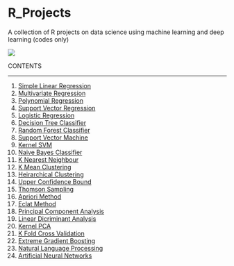 # R_Projects
A collection of R projects on data science using machine learning and deep learning (codes only)

<img src="https://www.r-project.org/Rlogo.png">

<br>

CONTENTS

<hr>

<ol>
  <li><a href="https://github.com/MainakVerse/DSLR/blob/main/simple_linear_regression.R">Simple Linear Regression</a></li>
  <li><a href="https://github.com/MainakVerse/DSLR/blob/main/multiple_linear_regression.R">Multivariate Regression</a></li>
  <li><a href="https://github.com/MainakVerse/DSLR/blob/main/polynomial_regression.R">Polynomial Regression</a></li>
  <li><a href="https://github.com/MainakVerse/DSLR/blob/main/svr.R">Support Vector Regression</a></li>
  <li><a href="https://github.com/MainakVerse/DSLR/blob/main/logistic_regression.R">Logistic Regression</a></li>
  <li><a href="https://github.com/MainakVerse/DSLR/blob/main/decision_tree_classification.R">Decision Tree Classifier</a></li>
  <li><a href="https://github.com/MainakVerse/DSLR/blob/main/random_forest_classification.R">Random Forest Classifier</a></li>
  <li><a href="https://github.com/MainakVerse/DSLR/blob/main/svm.R">Support Vector Machine</a></li>
  <li><a href="https://github.com/MainakVerse/DSLR/blob/main/kernel_svm.R">Kernel SVM</a></li>
  <li><a href="https://github.com/MainakVerse/DSLR/blob/main/naive_bayes.R">Naive Bayes Classifier</a></li>
  <li><a href="https://github.com/MainakVerse/DSLR/blob/main/knn.R">K Nearest Neighbour</a></li>
  <li><a href="https://github.com/MainakVerse/DSLR/blob/main/k_means_clustering.R">K Mean Clustering</a></li>
  <li><a href="https://github.com/MainakVerse/DSLR/blob/main/hierarchical-clustering.R">Heirarchical Clustering</a></li>
  <li><a href="https://github.com/MainakVerse/DSLR/blob/main/upper_confidence_bound.R">Upper Confidence Bound</a></li>
  <li><a href="https://github.com/MainakVerse/DSLR/blob/main/thompson_sampling.R">Thomson Sampling</a></li>
  <li><a href="https://github.com/MainakVerse/DSLR/blob/main/apriori.R">Apriori Method</a></li>
  <li><a href="https://github.com/MainakVerse/DSLR/blob/main/eclat.R">Eclat Method</a></li>
  <li><a href="https://github.com/MainakVerse/DSLR/blob/main/pca.R">Principal Component Analysis</a></li>
  <li><a href="https://github.com/MainakVerse/DSLR/blob/main/lda.R">Linear Dicriminant Analysis</a></li>
  <li><a href="https://github.com/MainakVerse/DSLR/blob/main/kernel_pca.R">Kernel PCA</a></li>
  <li><a href="https://github.com/MainakVerse/DSLR/blob/main/k_fold_cross_validation.R">K Fold Cross Validation</a></li>
  <li><a href="https://github.com/MainakVerse/DSLR/blob/main/xg_boost.R">Extreme Gradient Boosting</a></li>
  <li><a href="https://github.com/MainakVerse/DSLR/blob/main/natural_language_processing.R">Natural Language Processing</a></li>
  <li><a href="https://github.com/MainakVerse/DSLR/blob/main/ann.R">Artificial Neural Networks</a></li>
</ol>

